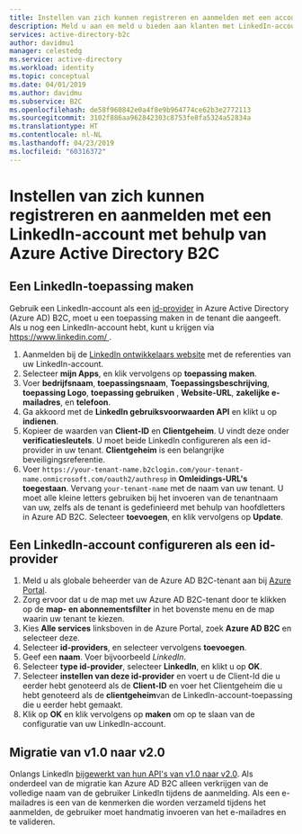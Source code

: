 ```yaml
---
title: Instellen van zich kunnen registreren en aanmelden met een account LinkedIn - Azure Active Directory B2C | Microsoft Docs
description: Meld u aan en meld u bieden aan klanten met LinkedIn-accounts in uw toepassingen met behulp van Azure Active Directory B2C.
services: active-directory-b2c
author: davidmu1
manager: celestedg
ms.service: active-directory
ms.workload: identity
ms.topic: conceptual
ms.date: 04/01/2019
ms.author: davidmu
ms.subservice: B2C
ms.openlocfilehash: de58f960842e0a4f8e9b964774ce62b3e2772113
ms.sourcegitcommit: 3102f886aa962842303c8753fe8fa5324a52834a
ms.translationtype: HT
ms.contentlocale: nl-NL
ms.lasthandoff: 04/23/2019
ms.locfileid: "60316372"
---
```

# <a name="set-up-sign-up-and-sign-in-with-a-linkedin-account-using-azure-active-directory-b2c"></a>Instellen van zich kunnen registreren en aanmelden met een LinkedIn-account met behulp van Azure Active Directory B2C

## <a name="create-a-linkedin-application"></a>Een LinkedIn-toepassing maken

Gebruik een LinkedIn-account als een [id-provider](active-directory-b2c-reference-oauth-code.md) in Azure Active Directory (Azure AD) B2C, moet u een toepassing maken in de tenant die aangeeft. Als u nog een LinkedIn-account hebt, kunt u krijgen via [ https://www.linkedin.com/ ](https://www.linkedin.com/).

1. Aanmelden bij de [LinkedIn ontwikkelaars website](https://www.developer.linkedin.com/) met de referenties van uw LinkedIn-account.
2. Selecteer **mijn Apps**, en klik vervolgens op **toepassing maken**.
3. Voer **bedrijfsnaam**, **toepassingsnaam**, **Toepassingsbeschrijving**, **toepassing Logo**, **toepassing gebruiken** , **Website-URL**, **zakelijke e-mailadres**, en **telefoon**.
4. Ga akkoord met de **LinkedIn gebruiksvoorwaarden API** en klikt u op **indienen**.
5. Kopieer de waarden van **Client-ID** en **Clientgeheim**. U vindt deze onder **verificatiesleutels**. U moet beide LinkedIn configureren als een id-provider in uw tenant. **Clientgeheim** is een belangrijke beveiligingsreferentie.
6. Voer `https://your-tenant-name.b2clogin.com/your-tenant-name.onmicrosoft.com/oauth2/authresp` in **Omleidings-URL's toegestaan**. Vervang `your-tenant-name` met de naam van uw tenant. U moet alle kleine letters gebruiken bij het invoeren van de tenantnaam van uw, zelfs als de tenant is gedefinieerd met behulp van hoofdletters in Azure AD B2C. Selecteer **toevoegen**, en klik vervolgens op **Update**.

## <a name="configure-a-linkedin-account-as-an-identity-provider"></a>Een LinkedIn-account configureren als een id-provider

1. Meld u als globale beheerder van de Azure AD B2C-tenant aan bij [Azure Portal](https://portal.azure.com/).
2. Zorg ervoor dat u de map met uw Azure AD B2C-tenant door te klikken op de **map- en abonnementsfilter** in het bovenste menu en de map waarin uw tenant te kiezen.
3. Kies **Alle services** linksboven in de Azure Portal, zoek **Azure AD B2C** en selecteer deze.
4. Selecteer **id-providers**, en selecteer vervolgens **toevoegen**.
5. Geef een **naam**. Voer bijvoorbeeld *LinkedIn*.
6. Selecteer **type id-provider**, selecteer **LinkedIn**, en klikt u op **OK**.
7. Selecteer **instellen van deze id-provider** en voert u de Client-Id die u eerder hebt genoteerd als de **Client-ID** en voer het Clientgeheim die u hebt genoteerd als de **clientgeheim**van de LinkedIn-account-toepassing die u eerder hebt gemaakt.
8. Klik op **OK** en klik vervolgens op **maken** om op te slaan van de configuratie van uw LinkedIn-account.

## <a name="migration-from-v10-to-v20"></a>Migratie van v1.0 naar v2.0

Onlangs LinkedIn [bijgewerkt van hun API's van v1.0 naar v2.0](https://engineering.linkedin.com/blog/2018/12/developer-program-updates). Als onderdeel van de migratie kan Azure AD B2C alleen verkrijgen van de volledige naam van de gebruiker LinkedIn tijdens de aanmelding. Als een e-mailadres is een van de kenmerken die worden verzameld tijdens het aanmelden, de gebruiker moet handmatig invoeren van het e-mailadres en te valideren.
